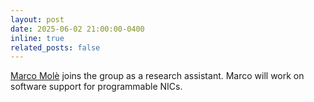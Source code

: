 ```yaml
---
layout: post
date: 2025-06-02 21:00:00-0400
inline: true
related_posts: false
---
```


[Marco Molè]() joins the group as a research assistant. Marco will work on software support for programmable NICs.
